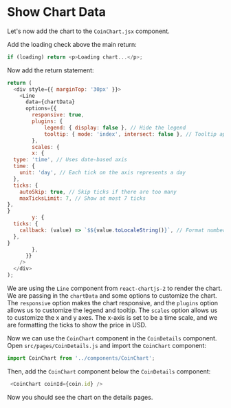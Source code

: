 # Show Chart Data

Let's now add the chart to the `CoinChart.jsx` component.

Add the loading check above the main return:

```javascript
if (loading) return <p>Loading chart...</p>;
```

Now add the return statement:

```javascript
return (
  <div style={{ marginTop: '30px' }}>
    <Line
      data={chartData}
      options={{
        responsive: true,
        plugins: {
            legend: { display: false }, // Hide the legend
            tooltip: { mode: 'index', intersect: false }, // Tooltip appears when hovering near a point
        },
        scales: {
        x: {
  type: 'time', // Uses date-based axis
  time: {
    unit: 'day', // Each tick on the axis represents a day
  },
  ticks: {
    autoSkip: true, // Skip ticks if there are too many
    maxTicksLimit: 7, // Show at most 7 ticks
},
}
        y: {
  ticks: {
    callback: (value) => `$${value.toLocaleString()}`, // Format numbers like $25,000
  },
}
        },
      }}
    />
  </div>
);
```

We are using the `Line` component from `react-chartjs-2` to render the chart. We are passing in the `chartData` and some options to customize the chart. The `responsive` option makes the chart responsive, and the `plugins` option allows us to customize the legend and tooltip. The `scales` option allows us to customize the x and y axes. The x-axis is set to be a time scale, and we are formatting the ticks to show the price in USD.

Now we can use the `CoinChart` component in the `CoinDetails` component. Open `src/pages/CoinDetails.js` and import the `CoinChart` component:

```javascript
import CoinChart from '../components/CoinChart';
```

Then, add the `CoinChart` component below the `CoinDetails` component:

```javascript
 <CoinChart coinId={coin.id} />
```

Now you should see the chart on the details pages.
